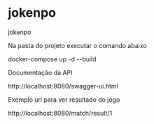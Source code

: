 # jokenpo
jokenpo

Na pasta do projeto executar o comando abaixo

docker-compose up -d --build

Documentação da API

http://localhost:8080/swagger-ui.html


Exemplo uri para ver resultado do jogo

http://localhost:8080/match/result/1
